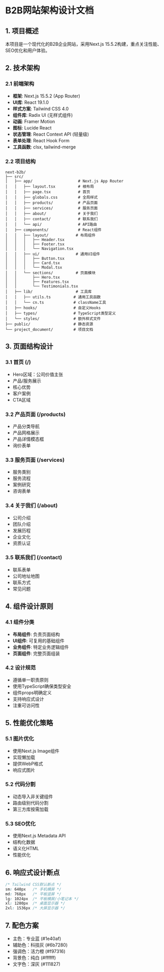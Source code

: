 # B2B网站架构设计文档

## 1. 项目概述
本项目是一个现代化的B2B企业网站，采用Next.js 15.5.2构建，重点关注性能、SEO优化和用户体验。

## 2. 技术架构

### 2.1 前端架构
- **框架**: Next.js 15.5.2 (App Router)
- **UI库**: React 19.1.0
- **样式方案**: Tailwind CSS 4.0
- **组件库**: Radix UI (无样式组件)
- **动画**: Framer Motion
- **图标**: Lucide React
- **状态管理**: React Context API (轻量级)
- **表单处理**: React Hook Form
- **工具函数**: clsx, tailwind-merge

### 2.2 项目结构
```
next-b2b/
├── src/
│   ├── app/                    # Next.js App Router
│   │   ├── layout.tsx          # 根布局
│   │   ├── page.tsx            # 首页
│   │   ├── globals.css         # 全局样式
│   │   ├── products/           # 产品页面
│   │   ├── services/           # 服务页面
│   │   ├── about/              # 关于我们
│   │   ├── contact/            # 联系我们
│   │   └── api/                # API路由
│   ├── components/             # React组件
│   │   ├── layout/            # 布局组件
│   │   │   ├── Header.tsx
│   │   │   ├── Footer.tsx
│   │   │   └── Navigation.tsx
│   │   ├── ui/                # 通用UI组件
│   │   │   ├── Button.tsx
│   │   │   ├── Card.tsx
│   │   │   └── Modal.tsx
│   │   └── sections/          # 页面模块
│   │       ├── Hero.tsx
│   │       ├── Features.tsx
│   │       └── Testimonials.tsx
│   ├── lib/                   # 工具库
│   │   ├── utils.ts          # 通用工具函数
│   │   └── cn.ts             # className工具
│   ├── hooks/                # 自定义Hooks
│   ├── types/                # TypeScript类型定义
│   └── styles/               # 额外样式文件
├── public/                   # 静态资源
└── project_document/         # 项目文档
```

## 3. 页面结构设计

### 3.1 首页 (/)
- Hero区域：公司价值主张
- 产品/服务展示
- 核心优势
- 客户案例
- CTA区域

### 3.2 产品页面 (/products)
- 产品分类导航
- 产品网格展示
- 产品详情模态框
- 询价表单

### 3.3 服务页面 (/services)
- 服务类别
- 服务流程
- 案例研究
- 咨询表单

### 3.4 关于我们 (/about)
- 公司介绍
- 团队介绍
- 发展历程
- 企业文化
- 资质认证

### 3.5 联系我们 (/contact)
- 联系表单
- 公司地址地图
- 联系方式
- 常见问题

## 4. 组件设计原则

### 4.1 组件分类
- **布局组件**: 负责页面结构
- **UI组件**: 可复用的基础组件
- **业务组件**: 特定业务逻辑组件
- **页面组件**: 完整页面组装

### 4.2 设计规范
- 遵循单一职责原则
- 使用TypeScript确保类型安全
- 组件props明确定义
- 支持响应式设计
- 注重可访问性

## 5. 性能优化策略

### 5.1 图片优化
- 使用Next.js Image组件
- 实现懒加载
- 提供WebP格式
- 响应式图片

### 5.2 代码分割
- 动态导入非关键组件
- 路由级别代码分割
- 第三方库按需加载

### 5.3 SEO优化
- 使用Next.js Metadata API
- 结构化数据
- 语义化HTML
- 性能优化

## 6. 响应式设计断点
```css
/* Tailwind CSS默认断点 */
sm: 640px   /* 手机横屏 */
md: 768px   /* 平板竖屏 */
lg: 1024px  /* 平板横屏/小笔记本 */
xl: 1280px  /* 桌面显示器 */
2xl: 1536px /* 大屏显示器 */
```

## 7. 配色方案
- 主色：专业蓝 (#1e40af)
- 辅助色：科技灰 (#6b7280)
- 强调色：活力橙 (#f97316)
- 背景色：纯白 (#ffffff)
- 文字色：深灰 (#111827)